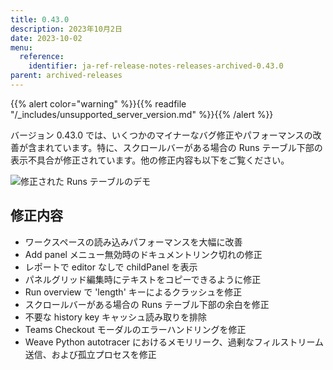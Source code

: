 ```yaml
---
title: 0.43.0
description: 2023年10月2日
date: 2023-10-02
menu:
  reference:
    identifier: ja-ref-release-notes-releases-archived-0.43.0
parent: archived-releases
---
```


{{% alert color="warning" %}}{{% readfile "/_includes/unsupported_server_version.md" %}}{{% /alert %}}

バージョン 0.43.0 では、いくつかのマイナーなバグ修正やパフォーマンスの改善が含まれています。特に、スクロールバーがある場合の Runs テーブル下部の表示不具合が修正されています。他の修正内容も以下をご覧ください。

![修正された Runs テーブルのデモ](https://github.com/wandb/server/assets/117778861/e4fe9656-b382-4328-80e4-edc4fcae1c88)

## 修正内容

 - ワークスペースの読み込みパフォーマンスを大幅に改善
 - Add panel メニュー無効時のドキュメントリンク切れの修正
 - レポートで editor なしで childPanel を表示
 - パネルグリッド編集時にテキストをコピーできるように修正
 - Run overview で 'length' キーによるクラッシュを修正
 - スクロールバーがある場合の Runs テーブル下部の余白を修正
 - 不要な history key キャッシュ読み取りを排除
 - Teams Checkout モーダルのエラーハンドリングを修正
 - Weave Python autotracer におけるメモリリーク、過剰なフィルストリーム送信、および孤立プロセスを修正